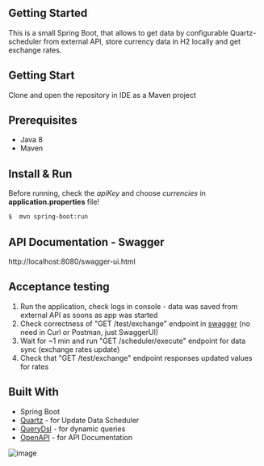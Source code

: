 ## Getting Started

This is a small Spring Boot, that allows to get data by configurable Quartz-scheduler from external API, store currency data in H2 locally and get exchange rates.

## Getting Start

Clone and open the repository in IDE as a Maven project

## Prerequisites

* Java 8
* Maven

## Install & Run

Before running, check the _apiKey_ and choose _currencies_ in **application.properties** file!

```sh
$  mvn spring-boot:run
```

## API Documentation - Swagger

http://localhost:8080/swagger-ui.html


## Acceptance testing

1. Run the application, check logs in console - data was saved from external API as soons as app was started
2. Check correctness of "GET /test/exchange" endpoint in [swagger](http://localhost:8080/swagger-ui.html) (no need in Curl or Postman, just SwaggerUI)
3. Wait for ~1 min and run "GET /scheduler/execute" endpoint for data sync (exchange rates update)
4. Check that "GET /test/exchange" endpoint responses updated values for rates

## Built With
* Spring Boot
* [Quartz](quartz-scheduler.org) - for Update Data Scheduler
* [QueryDsl](http://www.querydsl.com/) - for dynamic queries
* [OpenAPI](https://github.com/springdoc/springdoc-openapi) - for API Documentation


![image](https://user-images.githubusercontent.com/22182922/174703523-0994a92f-6e79-4335-8af5-e1266b87fa0c.png)
